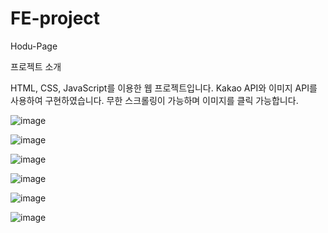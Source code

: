 # FE-project
Hodu-Page

프로젝트 소개

HTML, CSS, JavaScript를 이용한 웹 프로젝트입니다.
Kakao API와 이미지 API를 사용하여 구현하였습니다.
무한 스크롤링이 가능하며 이미지를 클릭 가능합니다.


![image](https://github.com/sjw0851/FE-project/assets/106232058/527026e1-0b90-46c5-82cc-8de094522db1)

![image](https://github.com/sjw0851/FE-project/assets/106232058/b444cfd7-c718-441c-9230-3dc5f96c7f86)

![image](https://github.com/sjw0851/FE-project/assets/106232058/cf1af5d7-0e34-4018-ad46-eb5763f2fb29)


![image](https://github.com/sjw0851/FE-project/assets/106232058/ffba0924-f12e-4586-abd0-99294c92c050)


![image](https://github.com/sjw0851/FE-project/assets/106232058/5e69ebfc-54e1-4260-bac8-234d560d87fe)

![image](https://github.com/sjw0851/FE-project/assets/106232058/d8f48fa7-94be-4abc-9584-df5ffe0861fe)
